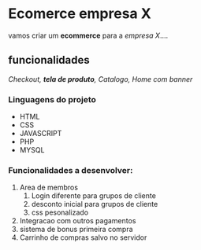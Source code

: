 # Ecomerce empresa X

vamos criar um **ecommerce** para a *empresa X*....

## funcionalidades

_Checkout, **tela de produto**, Catalogo, Home com banner_     

### Linguagens do projeto

* HTML
* CSS 
* JAVASCRIPT
* PHP
* MYSQL

### Funcionalidades a desenvolver:

1. Area de membros
    1. Login diferente para grupos de cliente
    2. desconto inicial para grupos de cliente
    3. css pesonalizado
2. Integracao com outros pagamentos
3. sistema de bonus primeira compra
4. Carrinho de compras salvo no servidor